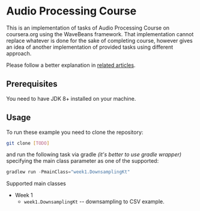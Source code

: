 Audio Processing Course
=====

This is an implementation of tasks of Audio Processing Course on coursera.org using the WaveBeans framework. That implementation cannot replace whatever is done for the sake of completing course, however gives an idea of another implementation of provided tasks using different approach.

Please follow a better explanation in [related articles](../readme.md).

Prerequisites
-----

You need to have JDK 8+ installed on your machine.

Usage
-----

To run these example you need to clone the repository:

```bash
git clone [TODO]
```

and run the following task via gradle *(it's better to use gradle wrapper)* specifying the main class parameter as one of the supported:

```kotlin
gradlew run -PmainClass="week1.DownsamplingKt"
```

Supported main classes
* Week 1
    * `week1.DownsamplingKt` -- downsampling to CSV example.
